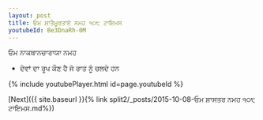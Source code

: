 ```yaml
---
layout: post
title: ਓਮ ਸ਼ਾਤੈਮੂਰਤਾਏ ਨਮਹ ੧੦੮ ਟਾਇਮਸ
youtubeId: Be3DnaRh-0M
---
```

 
 
 ਓਮ ਨਾਕਥਾਨਚਾਰਾਯਾ ਨਮਹ  
 
 -  ਦੇਵਾਂ ਦਾ ਰੂਪ ਕੌਣ ਹੈ ਜੋ ਰਾਤ ਨੂੰ ਚਲਦੇ ਹਨ 
 
  
 
  
 
 
 
 
 
 


{% include youtubePlayer.html id=page.youtubeId %}
 
[Next]({{ site.baseurl }}{% link  split2/_posts/2015-10-08-ਓਮ ਸ਼ਾਸਤਰ ਨਮਹ ੧੦੮ ਟਾਇਮਸ.md%})
 
